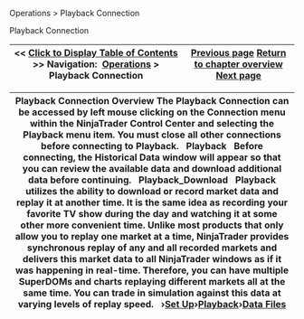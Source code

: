 ﻿
Operations > Playback Connection

Playback Connection

| << [Click to Display Table of Contents](playback_connection.md) >> **Navigation:**     [Operations](operations.md) > Playback Connection | [Previous page](properties_superdom.md) [Return to chapter overview](operations.md) [Next page](set_up12.md) |
| --- | --- |

| Playback Connection Overview The Playback Connection can be accessed by left mouse clicking on the Connection menu within the NinjaTrader Control Center and selecting the Playback menu item. You must close all other connections before connecting to Playback.   Playback   Before connecting, the Historical Data window will appear so that you can review the available data and download additional data before continuing.   Playback_Download   Playback utilizes the ability to download or record market data and replay it at another time. It is the same idea as recording your favorite TV show during the day and watching it at some other more convenient time. Unlike most products that only allow you to replay one market at a time, NinjaTrader provides synchronous replay of any and all recorded markets and delivers this market data to all NinjaTrader windows as if it was happening in real-time. Therefore, you can have multiple SuperDOMs and charts replaying different markets all at the same time. You can trade in simulation against this data at varying levels of replay speed.   ›[Set Up](set_up12.md)›[Playback](playback.md)›[Data Files](data_files.md) |
| --- |
